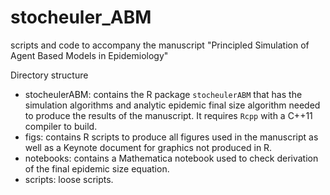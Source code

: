# stocheuler_ABM
scripts and code to accompany the manuscript "Principled Simulation of Agent Based Models in Epidemiology"

Directory structure
  * stocheulerABM: contains the R package `stocheulerABM` that has the simulation algorithms and analytic epidemic final size algorithm needed to produce the results of the manuscript. It requires `Rcpp` with a C++11 compiler to build.
  * figs: contains R scripts to produce all figures used in the manuscript as well as a Keynote document for graphics not produced in R.
  * notebooks: contains a Mathematica notebook used to check derivation of the final epidemic size equation.
  * scripts: loose scripts.
